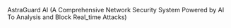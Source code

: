 AstraGuard AI (A Comprehensive Network Security
System Powered by AI To Analysis and Block
Real_time Attacks)
